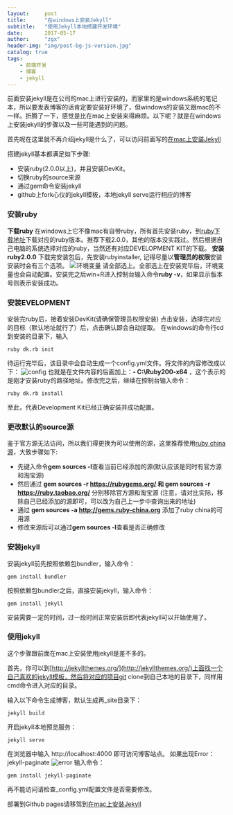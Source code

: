 ```yaml
---
layout:     post
title:      "在windows上安装Jekyll"
subtitle:   "使用Jekyll本地搭建开发环境"
date:       2017-05-17
author:     "zgx"
header-img: "img/post-bg-js-version.jpg"
catalog: true
tags:
    - 前端开发
    - 博客
    - jekyll
---
```

前面安装jekyll是在公司的mac上进行安装的，而家里的是windows系统的笔记本，所以要发表博客的话肯定要安装好环境了，但windows的安装又跟mac的不一样。折腾了一下，感觉是比在mac上安装来得麻烦。以下呢？就是在windows上安装jekyll的步骤以及一些可能遇到的问题。

首先呢在这里就不再介绍jekyll是什么了，可以访问前面写的[在mac上安装Jekyll](http://www.zgx.ac.cn/2017/05/15/mac-jekyll/)

搭建jekyll基本都满足如下步骤:
- 安装ruby(2.0.0以上)，并且安装DevKit。
- 切换ruby的source来源
- 通过gem命令安装jekyll
- github上fork心仪的jekyll模板，本地jekyll serve运行相应的博客

### 安装ruby
**下载ruby**
在windows上它不像mac有自带ruby，所有首先安装ruby，到[ruby下载地址](http://rubyinstaller.org/downloads/)下载对应的ruby版本。推荐下载2.0.0，其他的版本没实践过。然后根据自己电脑的系统选择对应的ruby，当然还有对应DEVELOPMENT KIT的下载。
**安装ruby2.0.0**
下载完安装包后，先安装rubyinstaller, 记得尽量以**管理员的权限**安装 安装时会有三个选项。
![环境变量](http://function.bypanda.cn/ruby.jpg)
请全部选上。全部选上在安装完毕后，环境变量也会自动配置。安装完之后win+R进入控制台输入命令**ruby -v**，如果显示版本号则表示安装成功。
### 安装EVELOPMENT
安装完ruby后，接着安装DevKit(请确保管理员权限安装) 点击安装，选择完对应的目标（默认地址就行了）后，点击确认即会自动提取。
在windows的命令行cd到安装的目录下，输入
```
ruby dk.rb init
```
待运行完毕后，该目录中会自动生成一个config.yml文件。将文件的内容修改成以下：
![config](http://function.bypanda.cn/ruby2.png)
也就是在文件内容的后面加上：**- C:\Ruby200-x64** ，这个表示的是刚才安装ruby的路径地址。修改完之后，继续在控制台输入命令：
```
ruby dk.rb install
```
至此，代表Development Kit已经正确安装并成功配置。

### 更改默认的source源
鉴于官方源无法访问，所以我们得更换为可以使用的源，这里推荐使用[ruby china源](https://gems.ruby-china.org/)，大致步骤如下:

- 先键入命令**gem sources -l**查看当前已经添加的源(默认应该是同时有官方源和淘宝源)
- 然后通过 **gem sources -r https://rubygems.org/ 和 gem sources -r https://ruby.taobao.org/** 分别移除官方源和淘宝源 (注意，请对比实际，移除自己已经添加的源即可，可以改为自己上一步中查询出来的地址)
- 通过 **gem sources -a http://gems.ruby-china.org** 添加了ruby china的可用源
- 修改来源后可以通过**gem sources -l**查看是否正确修改

### 安装jekyll
安装jekyll前先按照依赖包bundler，输入命令：
```
gem install bundler
```
按照依赖包bundler之后，直接安装jekyll，输入命令：
```
gem install jekyll
```
安装需要一定的时间，过一段时间正常安装后即代表jekyll可以开始使用了。

### 使用jekyll
这个步骤跟前面在mac上安装使用jekyll是差不多的。

首先，你可以到[http://jekyllthemes.org/](http://jekyllthemes.org/)上面找一个自己喜欢的jekyll模板，然后将对应的项目git clone到自己本地的目录下，同样用cmd命令进入对应的目录。

输入以下命令生成博客，默认生成再_site目录下：
```
jekyll build
```
开启jekyll本地预览服务：
```
jekyll serve
```
在浏览器中输入 http://localhost:4000 即可访问博客站点。
如果出现Error：jekyll-paginate
![error](http://function.bypanda.cn/jekyll.jpg)
输入命令：
```
gem install jekyll-paginate
```
再不能访问请检查_config.yml配置文件是否需要修改。

部署到Github pages请移驾到[在mac上安装Jekyll](http://www.zgx.ac.cn/2017/05/15/mac-jekyll/)